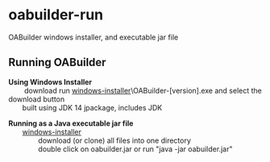 # oabuilder-run
OABuilder windows installer, and executable jar file


## Running OABuilder


**Using Windows Installer**  
&nbsp; &nbsp; &nbsp; &nbsp; download run [windows-installer](https://github.com/ViaOA/oabuilder-run/tree/master/windows-installer)\OABuilder-[version].exe and select the download button  
&nbsp; &nbsp; &nbsp; &nbsp;built using JDK 14 jpackage, includes JDK  
        
**Running as a Java executable jar file**  
&nbsp; &nbsp; &nbsp; &nbsp;[windows-installer](https://github.com/ViaOA/oabuilder-run/tree/master/executable-jar)  
&nbsp; &nbsp; &nbsp; &nbsp;&nbsp; &nbsp; &nbsp; &nbsp; download (or clone) all files into one directory  
&nbsp; &nbsp; &nbsp; &nbsp;&nbsp; &nbsp; &nbsp; &nbsp; double click on oabuilder.jar or run "java -jar oabuilder.jar"  
        
